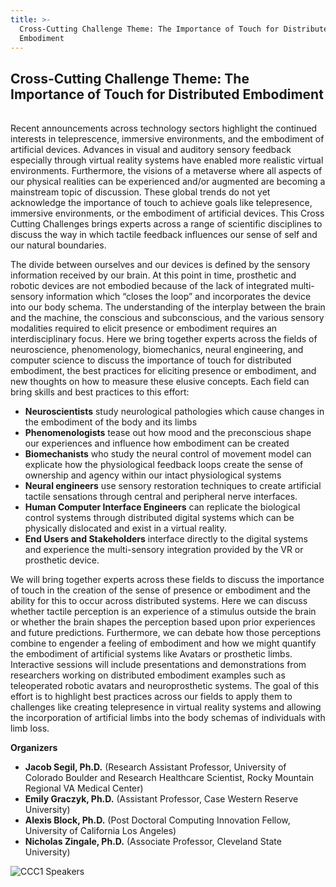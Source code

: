 ```yaml
---
title: >-
  Cross-Cutting Challenge Theme: The Importance of Touch for Distributed
  Embodiment
---
```

## Cross-Cutting Challenge Theme: The Importance of Touch for Distributed Embodiment

<hr style="height:2px; visibility:hidden;" />

Recent announcements across technology sectors highlight the continued interests in teleprescence, immersive environments, and the embodiment of artificial devices. Advances in visual and auditory sensory feedback especially through virtual reality systems have enabled more realistic virtual environments. Furthermore, the visions of a metaverse where all aspects of our physical realities can be experienced and/or augmented are becoming a mainstream topic of discussion. These global trends do not yet acknowledge the importance of touch to achieve goals like telepresence, immersive environments, or the embodiment of artificial devices. This Cross Cutting Challenges brings experts across a range of scientific disciplines to discuss the way in which tactile feedback influences our sense of self and our natural boundaries.

The divide between ourselves and our devices is defined by the sensory information received by our brain. At this point in time, prosthetic and robotic devices are not embodied because of the lack of integrated multi-sensory information which “closes the loop” and incorporates the device into our body schema. The understanding of the interplay between the brain and the machine, the conscious and subconscious, and the various sensory modalities required to elicit presence or embodiment requires an interdisciplinary focus. Here we bring together experts across the fields of neuroscience, phenomenology, biomechanics, neural engineering, and computer science to discuss the importance of touch for distributed embodiment, the best practices for eliciting presence or embodiment, and new thoughts on how to measure these elusive concepts. Each field can bring skills and best practices to this effort:

* **Neuroscientists** study neurological pathologies which cause changes in the embodiment of the body and its limbs
* **Phenomenologists** tease out how mood and the preconscious shape our experiences and influence how embodiment can be created 
* **Biomechanists** who study the neural control of movement model can explicate how the physiological feedback loops create the sense of ownership and agency within our intact physiological systems
* **Neural engineers** use sensory restoration techniques to create artificial tactile sensations through central and peripheral nerve interfaces.
* **Human Computer Interface Engineers** can replicate the biological control systems through distributed digital systems which can be physically dislocated and exist in a virtual reality.
* **End Users and Stakeholders** interface directly to the digital systems and experience the multi-sensory integration provided by the VR or prosthetic device.

We will bring together experts across these fields to discuss the importance of touch in the creation of the sense of presence or embodiment and the ability for this to occur across distributed systems.  Here we can discuss whether tactile perception is an experience of a stimulus outside the brain or whether the brain shapes the perception based upon prior experiences and future predictions.  Furthermore, we can debate how those perceptions combine to engender a feeling of embodiment and how we might quantify the embodiment of artificial systems like Avatars or prosthetic limbs.  Interactive sessions will include presentations and demonstrations from researchers working on distributed embodiment examples such as teleoperated robotic avatars and neuroprosthetic systems.  The goal of this effort is to highlight best practices across our fields to apply them to challenges like creating telepresence in virtual reality systems and allowing the incorporation of artificial limbs into the body schemas of individuals with limb loss.

**Organizers**

* **Jacob Segil, Ph.D.** (Research Assistant Professor,  University of Colorado Boulder and Research Healthcare Scientist, Rocky Mountain Regional VA Medical Center)
* **Emily Graczyk, Ph.D.** (Assistant Professor, Case Western Reserve University)
* **Alexis Block, Ph.D.** (Post Doctoral Computing Innovation Fellow, University of California Los Angeles)
* **Nicholas Zingale, Ph.D.** (Associate Professor, Cleveland State University)

![](/img/ccc22-1.jpg "CCC1 Speakers")